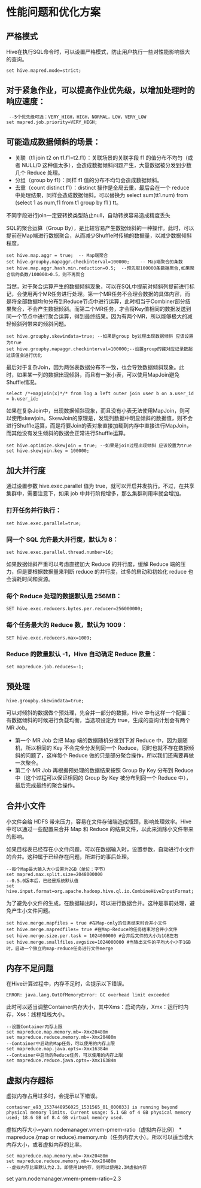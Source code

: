# 性能问题和优化方案
## 严格模式
Hive在执行SQL命令时，可以设置严格模式，防止用户执行一些对性能影响很大的查询。

    set hive.mapred.mode=strict;

## 对于紧急作业，可以提高作业优先级，以增加处理时的响应速度：
     --5个优先级可选：VERY_HIGH，HIGH，NORMAL，LOW，VERY_LOW
    set mapred.job.priority=VERY_HIGH;
## 可能造成数据倾斜的场景：
- 关联（t1 join t2 on t1.f1=t2.f1）：关联场景的关联字段 f1 的值分布不均匀（或者 NULL/0 这种值太多），会造成数据倾斜问题产生，大量数据被分发到少数几个 Reduce 处理。
- 分组（group by f1）：同样 f1 值的分布不均匀会造成数据倾斜。
- 去重（count distinct f1）：distinct 操作是全局去重，最后会在一个 reduce 中处理结果，同样会造成数据倾斜。可以替换为 select sum(tt1.num) from (select 1 as num,f1 from t1 group by f1 ) tt。

不同字段进行join一定要转换类型防止null，自动转换容易造成精度丢失

SQL的聚合运算（Group By），是比较容易产生数据倾斜的一种操作。此时，可以提前在Map端进行数据聚合，从而减少Shuffle时传输的数据量，以减少数据倾斜程度。

    set hive.map.aggr = true;  -- Map端聚合
    set hive.groupby.mapaggr.checkinterval=100000;    -- Map端聚合的条数
    set hive.map.aggr.hash.min.reduction=0.5;  --预先取100000条数据聚合,如果聚合后的条数/100000>0.5，则不再聚合

当然，对于聚合运算产生的数据倾斜现象，可以在SQL中提前对倾斜列提前进行标记，会使用两个MR任务进行处理。第一个MR任务不会理会数据的具体内容，而是将全部数据均匀分布到Reduce节点中进行运算，此时相当于Combiner部分结果聚合，不会产生数据倾斜。而第二个MR任务，才会将Key值相同的数据发送到同一个节点中进行聚合运算，得到最终结果。因为有两个MR，所以能够极大的减轻倾斜列带来的倾斜问题。

    set hive.groupby.skewindata=true; --如果是group by过程出现数据倾斜 应该设置为true
    set hive.groupby.mapaggr.checkinterval=100000;--设置group的键对应记录数超过该值会进行优化

最后对于复杂Join，因为两张表数据分布不一致，也会导致数据倾斜现象。此时，如果某一列的数据出现倾斜，而且有一张小表，可以使用MapJoin避免Shuffle情况。

    select /*+mapjoin(x)*/* from log a left outer join user b on a.user_id = b.user_id;

如果在复杂Join中，出现数据倾斜现象，而且没有小表无法使用MapJoin，则可以使用skewjoin。SkewJoin的原理是，发现列数据中明显倾斜的数据值，则不会进行Shuffle运算，而是将要Join的表对象直接加载到内存中直接进行MapJoin，而其他没有发生倾斜的数据会正常进行Shuffle运算。

    set hive.optimize.skewjoin = true; --如果是join过程出现倾斜 应该设置为true
    set hive.skewjoin.key = 100000;
## 加大并行度
通过设置参数 hive.exec.parallel 值为 true，就可以开启并发执行。不过，在共享集群中，需要注意下，如果 job 中并行阶段增多，那么集群利用率就会增加。
### 打开任务并行执行：
    set hive.exec.parallel=true;
### 同一个 SQL 允许最大并行度，默认为 8：
    set hive.exec.parallel.thread.number=16;
如果数据倾斜严重可以考虑直接加大 Reduce 的并行度，缓解 Reduce 端的压力，但是要根据数据量来判断 reduce 的并行度，过多的启动和初始化 reduce 也会消耗时间和资源。
### 每个 Reduce 处理的数据默认是 256MB：
    SET hive.exec.reducers.bytes.per.reducer=256000000;
### 每个任务最大的 Reduce 数，默认为 1009：
    SET hive.exec.reducers.max=1009;
### Reduce 的数量默认 -1，Hive 自动确定 Reduce 数量：
    set mapreduce.job.reduces=-1;

## 预处理
    hive.groupby.skewindata=true;  
可以对倾斜的数据做个预处理，先合并一部分的数据，Hive 中有这样一个配置：  
有数据倾斜的时候进行负载均衡，当选项设定为 true，生成的查询计划会有两个 MR Job。
- 第一个 MR Job 会把 Map 端的数据随机分发到下游 Reduce 中，因为是随机，所以相同的 Key 不会完全分发到同一个 Reduce，同时也就不存在数据倾斜的问题了，这样每个 Reduce 做的只是部分聚合操作，所以我们还需要再做一次聚合。
- 第二个 MR Job 再根据预处理的数据结果按照 Group By Key 分布到 Reduce 中（这个过程可以保证相同的 Group By Key 被分布到同一个 Reduce 中），最后完成最终的聚合操作。

## 合并小文件

小文件会给 HDFS 带来压力，容易在文件存储端造成瓶颈，影响处理效率。Hive 中可以通过一些配置来合并 Map 和 Reduce 的结果文件，以此来消除小文件带来的影响。

如果目标表已经存在小文件问题，可以在数据输入时，设置参数，自动进行小文件的合并。这种属于已经存在问题，所进行的事后处理。

    --每个Map最大输入大小设置为2GB（单位：字节）
    set mapred.max.split.size=2048000000
    --0.5.0版本后，已经是系统默认值
    set hive.input.format=org.apache.hadoop.hive.ql.io.CombineHiveInputFormat;

为了避免小文件的生成，在数据输出时，可以进行数据合并。这种是事前处理，避免产生小文件问题。

    set hive.merge.mapfiles = true #在Map-only的任务结束时合并小文件
    set hive.merge.mapredfiles= true #在Map-Reduce的任务结束时合并小文件
    set hive.merge.size.per.task = 1024000000 #合并后文件的大小为1GB左右
    set hive.merge.smallfiles.avgsize=1024000000 #当输出文件的平均大小小于1GB时，启动一个独立的map-reduce任务进行文件merge

## 内存不足问题
在Hive计算过程中，内存不足时，会提示以下错误。

    ERROR: java.lang.OutOfMemoryError: GC overhead limit exceeded

此时可以适当调整Container内存大小，其中Xms：启动内存，Xmx：运行时内存，Xss：线程堆栈大小。

    --设置Container内存上限
    set mapreduce.map.memory.mb=-Xmx20480m
    set mapreduce.reduce.memory.mb=-Xmx20480m
    --Container中启动的Map任务，可以使用的内存上限
    set mapreduce.map.java.opts=-Xmx16384m
    --Container中启动的Reduce任务，可以使用的内存上限
    set mapreduce.reduce.java.opts=-Xmx16384m

## 虚拟内存超标
虚拟内存占用过多时，会提示以下错误。

    container_e93_1537448956025_1531565_01_000033] is running beyond physical memory limits. Current usage: 5.1 GB of 4 GB physical memory used; 18.6 GB of 8.4 GB virtual memory used.

虚拟内存大小=yarn.nodemanager.vmem-pmem-ratio（虚拟内存比例） * mapreduce.{map or reduce}.memory.mb（任务内存大小）。所以可以适当增大内存大小，或者虚拟内存的比率。

    set mapreduce.map.memory.mb=-Xmx20480m
    set mapreduce.reduce.memory.mb=-Xmx20480m
    --虚拟内存比率默认为2.3，即使用1M内存，则可以使用2.3M虚拟内存
   set yarn.nodemanager.vmem-pmem-ratio=2.3
